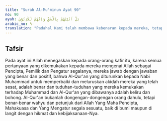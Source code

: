 ```yaml
---
title: "Surah Al-Mu'minun Ayat 90"
no: 90
ayah: بَلْ اَتَيْنٰهُمْ بِالْحَقِّ وَاِنَّهُمْ لَكٰذِبُوْنَ
arabic_no: ٩٠
translation: "Padahal Kami telah membawa kebenaran kepada mereka, tetapi mere-ka benar-benar pendusta."
---
```


## Tafsir

Pada ayat ini Allah menegaskan kepada orang-orang kafir itu, karena semua pertanyaan yang dikemukakan kepada mereka mengenai Allah sebagai Pencipta, Pemilik dan Pengatur segalanya, mereka jawab dengan jawaban yang benar dan positif, bahwa Al-Qur'an yang diturunkan kepada Nabi Muhammad untuk memperbaiki dan meluruskan akidah mereka yang telah sesat, adalah benar dan tuduhan-tuduhan yang mereka kemukakan terhadap Muhammad dan Al-Qur'an yang dibawanya adalah keliru dan bohong. Al-Qur'an bukanlah dongengan-dongengan orang dahulu, tetapi benar-benar wahyu dan petunjuk dari Allah Yang Maha Pencipta, Mahakuasa dan Yang Mengatur segala sesuatu, baik di bumi maupun di langit dengan hikmat dan kebijaksanaan-Nya.